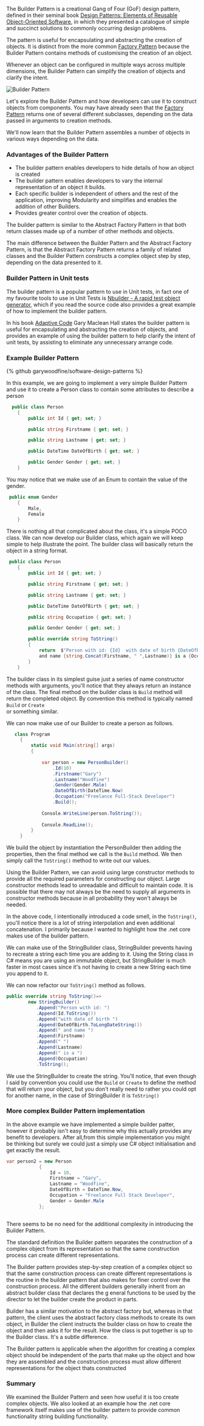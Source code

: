 
The Builder Pattern is a creational Gang of Four (GoF) design pattern,  defined in their seminal book 
[ Design Patterns: Elements of Reusable Object-Oriented Software](https://amzn.to/2N22a2H), in which they presented a 
catalogue of simple and succinct solutions to commonly occurring design problems.

The pattern is useful for encapsulating and abstracting the creation of objects. It is distinct from the more common 
[Factory Pattern](https://garywoodfine.com/factory-method-design-pattern/) because the Builder Pattern contains methods
 of customising the creation of an object.

Whenever an object can be configured in multiple ways across multiple dimensions, the Builder Pattern can simplify the
 creation of objects and clarify the intent. 

![Builder Pattern](https://garywoodfine.com/wp-content/uploads/2018/11/BuilderPattern.png)

Let's explore the Builder Pattern and how developers can use it to construct objects from components.  You may have
 already seen that the [Factory Pattern](https://garywoodfine.com/factory-method-design-pattern/) returns one of 
 several different subclasses, depending on the data passed in arguments to creation methods.
 
We'll now learn that the Builder Pattern assembles a number of objects in various ways depending on the data.

### Advantages of the Builder Pattern
* The builder pattern enables developers to hide details of how an object is created
* The builder pattern enables developers to vary the internal representation of an object it builds.
* Each specific builder is independent of others and the rest of the application, improving Modularity and simplifies 
and enables the addition of other Builders.
* Provides greater control over the creation of objects.

The builder pattern is similar to the Abstract Factory Pattern in that both return classes made up of a number of 
other methods and objects. 

The main difference between the Builder Pattern and the Abstract Factory Pattern, is that the Abstract Factory Pattern 
returns a family of related classes and the Builder Pattern constructs a complex object step by step, depending on the
 data presented to it.

### Builder Pattern in Unit tests
The builder pattern is a popular pattern to use in Unit tests, in fact one of my favourite tools to use in 
Unit Tests is [Nbuilder - A rapid test object generator](https://github.com/nbuilder/nbuilder), which if you read 
the source code also provides a great example of how to implement the builder pattern.

In his book [Adaptive Code](https://amzn.to/2VyXJAN) Gary Maclean Hall states the builder pattern is useful for 
encapsulating and abstracting the creation of objects, and provides an example of using the builder pattern to help 
clarify the intent of unit tests, by assisting to eliminate any unnecessary arrange code.


### Example Builder Pattern

{% github garywoodfine/software-design-patterns %}

In this example, we are going to implement a very simple Builder Pattern and use it to create a Person class to 
contain some attributes to describe a person

```c#
  public class Person
    {
        public int Id { get; set; }

        public string Firstname { get; set; }

        public string Lastname { get; set; }

        public DateTime DateOfBirth { get; set; }

        public Gender Gender { get; set; }
    }


```

You may notice that we make use of an Enum to contain the value of the gender. 

```c#
 public enum Gender
    {
        Male,
        Female
    }
```
There is nothing all that complicated about the class, it's a simple POCO class.  We can now develop our Builder class,
 which again we will keep simple to help illustrate the point. The builder class will basically return the object 
 in a string format.

```c#
 public class Person
    {
        public int Id { get; set; }

        public string Firstname { get; set; }

        public string Lastname { get; set; }

        public DateTime DateOfBirth { get; set; }

        public string Occupation { get; set; }

        public Gender Gender { get; set; }

        public override string ToString()
        {
            return  $"Person with id: {Id}  with date of birth {DateOfBirth.ToLongDateString()}   
            and name {string.Concat(Firstname, " ",Lastname)} is a {Occupation}";
        }
    }

```

The builder class in its simplest guise just a series of name constructor methods with arguments, 
you'll notice that they always return an instance of the class.  The final method on the builder class is `Build` 
method will return the completed object. By convention this method is typically named `Build` or `Create`  
or something similar.

We can now make use of our Builder to create a person as follows.

```c#
   class Program
     {
         static void Main(string[] args)
         {
             
             var person = new PersonBuilder()
                 .Id(10)
                 .Firstname("Gary")
                 .Lastname("Woodfine")
                 .Gender(Gender.Male)
                 .DateOfBirth(DateTime.Now)
                 .Occupation("Freelance Full-Stack Developer")
                 .Build();
             
             Console.WriteLine(person.ToString());
            
             Console.ReadLine();
         }
     }

```
We build the object by instantiation the PersonBuilder then adding the properties, then the final method we call is 
the `Build` method.  We then simply call the `ToString()` method to write out our values.

Using the Builder Pattern, we can avoid using large constructor methods to provide all the required parameters for 
constructing our object. Large constructor methods lead to unreadable and difficult to maintain code.  It is possible 
that there may not always be the need to supply all arguments in constructor methods because in all probability they 
won't always be needed.

 In the above code, I intentionally introduced a code smell, in the `ToString()`, you'll notice there is a lot of 
 string interpolation and even additional concatenation. I primarily because I wanted to highlight how the .net core 
 makes use of the builder pattern.
 
 We can make use of the StringBuilder class, StringBuilder prevents having to recreate a string each time you
  are adding to it. Using the String class in C# means you are using an immutable object, but StringBuilder is much 
  faster in most cases since it's not having to create a new String each time you append to it.
 
 We can now refactor our `ToString()` method as follows.
 
 ```c#
public override string ToString()=>
         new StringBuilder()
            .Append("Person with id: ")
            .Append(Id.ToString())
            .Append("with date of birth ")
            .Append(DateOfBirth.ToLongDateString())
            .Append(" and name ")
            .Append(Firstname)
            .Append(" ")
            .Append(Lastname)
            .Append(" is a ")
            .Append(Occupation)
            .ToString();
```
 We use the StringBuilder to create the string. You'll notice, that even though I said by convention you could use 
 the `Build` or `Create` to define the method that will return your object, but you don't really need to rather you 
 could opt for another name, in the case of StringBuilder it is `ToString()` 
 
 ### More complex Builder Pattern implementation
 
 In the above example we have implemented a simple builder patter, however it probably isn't easy to determine why this 
 actually provides any benefit to developers. After all,from this simple implementation you might be thinking but surely
 we could just a simply use C# object initialisation and get exactly the result.
 
 ```c#
 var person2 = new Person
             {
                 Id = 10,
                 Firstname = "Gary",
                 Lastname = "Woodfine",
                 DateOfBirth = DateTime.Now,
                 Occupation = "Freelance Full Stack Developer",
                 Gender = Gender.Male
             };
  
 ```
 There seems to be no need for the additional complexity in introducing the Builder Pattern.   
 
 The standard definition the Builder pattern separates the construction of a complex object from its representation so 
 that the same construction process can create different representations.
 
 The Builder pattern provides step-by-step creation of a complex object so that the same construction process can 
 create different representations is the routine in the builder pattern that also makes for finer control over the 
 construction process. All the different builders generally inherit from an abstract builder class that declares the g
 eneral functions to be used by the director to let the builder create the product in parts.
 
 Builder has a similar motivation to the abstract factory but, whereas in that pattern, the client uses the 
 abstract factory class methods to create its own object, in Builder the client instructs the builder class on how to 
 create the object and then asks it for the result. How the class is put together is up to the Builder class. It's a 
 subtle difference.
 
 The Builder pattern is applicable when the algorithm for creating a complex object should be independent of the parts 
 that make up the object and how they are assembled and the construction process must allow different representations 
 for the object thats constructed
  
### Summary
 
 We examined the Builder Pattern and seen how useful it is too create complex objects.  We also looked at an example
 how the .net core framework itself makes use of the builder pattern to provide common functionality string building 
 functionality.
 